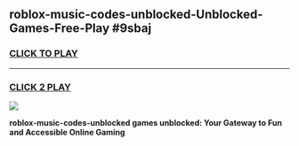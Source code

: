 
## roblox-music-codes-unblocked-Unblocked-Games-Free-Play #9sbaj
<h3>
<a href="https://us.freeplayer.one?title=roblox-music-codes-unblocked&ref=9M">CLICK TO PLAY</a></h3>
<hr>

<h3>
<a href="https://us.freeplayer.one?title=roblox-music-codes-unblocked&ref=9M">CLICK 2 PLAY</a>
  
</h3>

<a href="https://us.freeplayer.one?title=roblox-music-codes-unblocked&ref=9M"><img src="https://clearcache.store/games.png"></a>


**roblox-music-codes-unblocked games unblocked: Your Gateway to Fun and Accessible Online Gaming**
